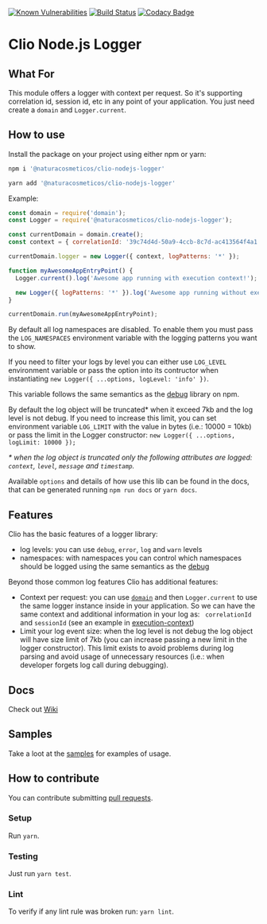 [![Known Vulnerabilities](https://snyk.io/test/github/natura-cosmeticos/clio-nodejs-logger/badge.svg?targetFile=package.json)](https://snyk.io/test/github/natura-cosmeticos/clio-nodejs-logger?targetFile=package.json)
[![Build Status](https://travis-ci.org/natura-cosmeticos/clio-nodejs-logger.svg?branch=master)](https://travis-ci.org/natura-cosmeticos/clio-nodejs-logger)
[![Codacy Badge](https://api.codacy.com/project/badge/Grade/8426d68f7eac481c9f3ae07b8eb1805b)](https://www.codacy.com/app/handrus_1938/clio-nodejs-logger?utm_source=github.com&amp;utm_medium=referral&amp;utm_content=natura-cosmeticos/clio-nodejs-logger&amp;utm_campaign=Badge_Grade)


# Clio Node.js Logger

## What For

This module offers a logger with context per request. So it's supporting correlation id, session id, etc in any point of your application. You just need create a `domain` and `Logger.current`.

## How to use

Install the package on your project using either npm or yarn:

```bash
npm i '@naturacosmeticos/clio-nodejs-logger'

yarn add '@naturacosmeticos/clio-nodejs-logger'
```

Example:

```js
const domain = require('domain');
const Logger = require('@naturacosmeticos/clio-nodejs-logger');

const currentDomain = domain.create();
const context = { correlationId: '39c74d4d-50a9-4ccb-8c7d-ac413564f4a1' };

currentDomain.logger = new Logger({ context, logPatterns: '*' });

function myAwesomeAppEntryPoint() {
  Logger.current().log('Awesome app running with execution context!');

  new Logger({ logPatterns: '*' }).log('Awesome app running without execution context!');
}

currentDomain.run(myAwesomeAppEntryPoint);
```

By default all log namespaces are disabled. To enable them you must pass the
`LOG_NAMESPACES` environment variable with the logging patterns you want to show.

If you need to filter your logs by level you can either use `LOG_LEVEL` environment variable or pass the option into
its contructor when instantiating `new Logger({ ...options, logLevel: 'info' })`.

This variable follows the same semantics as the
[debug](http://npmjs.com/package/debug) library on npm.

By default the log object will be truncated* when it exceed 7kb and the log level is not debug. If you need to increase this limit, you can set environment variable `LOG_LIMIT` with the value in bytes (i.e.: 10000 = 10kb) or pass the limit in the Logger constructor: `new Logger({ ...options, logLimit: 10000 });`

_&ast; when the log object is truncated only the following attributes are logged: `context`, `level`, `message` and `timestamp`._

Available `options` and details of how use this lib can be found in the docs, that can be generated running `npm run docs` or `yarn docs`.

## Features

Clio has the basic features of a logger library:

  * log levels: you can use `debug`, `error`, `log` and `warn` levels
  * namespaces: with namespaces you can control which namespaces should be logged using the same semantics as the
[debug](http://npmjs.com/package/debug)

Beyond those common log features Clio has additional features:

  * Context per request: you can use [`domain`](https://nodejs.org/api/domain.html) and then `Logger.current` to use the same logger instance inside in your application. So we can have the same context and additional information in your log as: ` correlationId` and `sessionId` (see an example in [execution-context](https://github.com/natura-cosmeticos/clio-nodejs-logger/blob/master/samples/execution-context.js))
  * Limit your log event size: when the log level is not debug the log object will have size limit of 7kb (you can increase passing a new limit in the logger constructor). This limit exists to avoid problems during log parsing and avoid usage of unnecessary resources (i.e.: when developer forgets log call during debugging).

## Docs

Check out [Wiki](https://github.com/natura-cosmeticos/clio-nodejs-logger/wiki)

## Samples

Take a loot at the [samples](https://github.com/natura-cosmeticos/clio-nodejs-logger/tree/master/samples) for examples of usage.

## How to contribute

You can contribute submitting [pull requests](https://github.com/natura-cosmeticos/clio-nodejs-logger/pulls).

### Setup

Run `yarn`.

### Testing

Just run `yarn test`.


### Lint

To verify if any lint rule was broken run: `yarn lint`.
